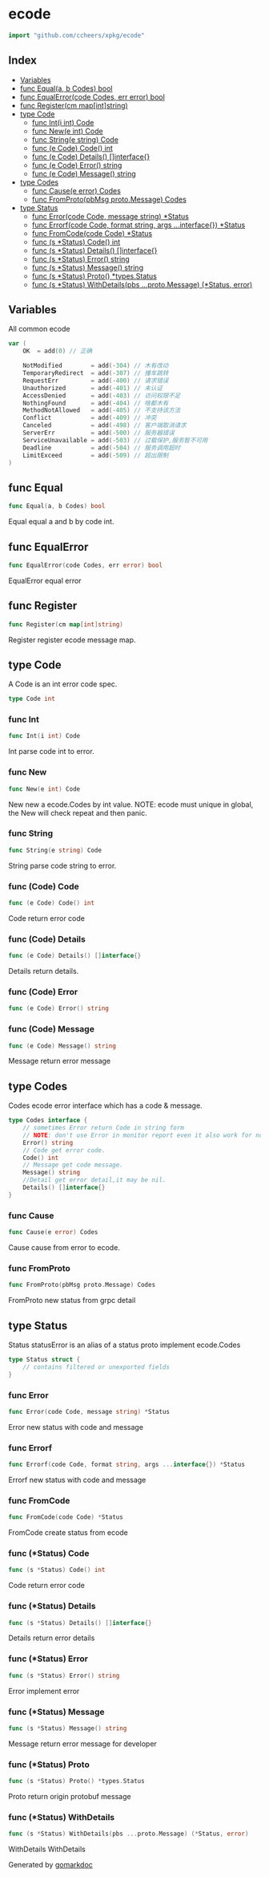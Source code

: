 <!-- Code generated by gomarkdoc. DO NOT EDIT -->

# ecode

```go
import "github.com/ccheers/xpkg/ecode"
```

## Index

- [Variables](<#variables>)
- [func Equal(a, b Codes) bool](<#func-equal>)
- [func EqualError(code Codes, err error) bool](<#func-equalerror>)
- [func Register(cm map[int]string)](<#func-register>)
- [type Code](<#type-code>)
  - [func Int(i int) Code](<#func-int>)
  - [func New(e int) Code](<#func-new>)
  - [func String(e string) Code](<#func-string>)
  - [func (e Code) Code() int](<#func-code-code>)
  - [func (e Code) Details() []interface{}](<#func-code-details>)
  - [func (e Code) Error() string](<#func-code-error>)
  - [func (e Code) Message() string](<#func-code-message>)
- [type Codes](<#type-codes>)
  - [func Cause(e error) Codes](<#func-cause>)
  - [func FromProto(pbMsg proto.Message) Codes](<#func-fromproto>)
- [type Status](<#type-status>)
  - [func Error(code Code, message string) *Status](<#func-error>)
  - [func Errorf(code Code, format string, args ...interface{}) *Status](<#func-errorf>)
  - [func FromCode(code Code) *Status](<#func-fromcode>)
  - [func (s *Status) Code() int](<#func-status-code>)
  - [func (s *Status) Details() []interface{}](<#func-status-details>)
  - [func (s *Status) Error() string](<#func-status-error>)
  - [func (s *Status) Message() string](<#func-status-message>)
  - [func (s *Status) Proto() *types.Status](<#func-status-proto>)
  - [func (s *Status) WithDetails(pbs ...proto.Message) (*Status, error)](<#func-status-withdetails>)


## Variables

All common ecode

```go
var (
    OK  = add(0) // 正确

    NotModified        = add(-304) // 木有改动
    TemporaryRedirect  = add(-307) // 撞车跳转
    RequestErr         = add(-400) // 请求错误
    Unauthorized       = add(-401) // 未认证
    AccessDenied       = add(-403) // 访问权限不足
    NothingFound       = add(-404) // 啥都木有
    MethodNotAllowed   = add(-405) // 不支持该方法
    Conflict           = add(-409) // 冲突
    Canceled           = add(-498) // 客户端取消请求
    ServerErr          = add(-500) // 服务器错误
    ServiceUnavailable = add(-503) // 过载保护,服务暂不可用
    Deadline           = add(-504) // 服务调用超时
    LimitExceed        = add(-509) // 超出限制
)
```

## func Equal

```go
func Equal(a, b Codes) bool
```

Equal equal a and b by code int.

## func EqualError

```go
func EqualError(code Codes, err error) bool
```

EqualError equal error

## func Register

```go
func Register(cm map[int]string)
```

Register register ecode message map.

## type Code

A Code is an int error code spec.

```go
type Code int
```

### func Int

```go
func Int(i int) Code
```

Int parse code int to error.

### func New

```go
func New(e int) Code
```

New new a ecode.Codes by int value. NOTE: ecode must unique in global, the New will check repeat and then panic.

### func String

```go
func String(e string) Code
```

String parse code string to error.

### func \(Code\) Code

```go
func (e Code) Code() int
```

Code return error code

### func \(Code\) Details

```go
func (e Code) Details() []interface{}
```

Details return details.

### func \(Code\) Error

```go
func (e Code) Error() string
```

### func \(Code\) Message

```go
func (e Code) Message() string
```

Message return error message

## type Codes

Codes ecode error interface which has a code & message.

```go
type Codes interface {
    // sometimes Error return Code in string form
    // NOTE: don't use Error in monitor report even it also work for now
    Error() string
    // Code get error code.
    Code() int
    // Message get code message.
    Message() string
    //Detail get error detail,it may be nil.
    Details() []interface{}
}
```

### func Cause

```go
func Cause(e error) Codes
```

Cause cause from error to ecode.

### func FromProto

```go
func FromProto(pbMsg proto.Message) Codes
```

FromProto new status from grpc detail

## type Status

Status statusError is an alias of a status proto implement ecode.Codes

```go
type Status struct {
    // contains filtered or unexported fields
}
```

### func Error

```go
func Error(code Code, message string) *Status
```

Error new status with code and message

### func Errorf

```go
func Errorf(code Code, format string, args ...interface{}) *Status
```

Errorf new status with code and message

### func FromCode

```go
func FromCode(code Code) *Status
```

FromCode create status from ecode

### func \(\*Status\) Code

```go
func (s *Status) Code() int
```

Code return error code

### func \(\*Status\) Details

```go
func (s *Status) Details() []interface{}
```

Details return error details

### func \(\*Status\) Error

```go
func (s *Status) Error() string
```

Error implement error

### func \(\*Status\) Message

```go
func (s *Status) Message() string
```

Message return error message for developer

### func \(\*Status\) Proto

```go
func (s *Status) Proto() *types.Status
```

Proto return origin protobuf message

### func \(\*Status\) WithDetails

```go
func (s *Status) WithDetails(pbs ...proto.Message) (*Status, error)
```

WithDetails WithDetails



Generated by [gomarkdoc](<https://github.com/princjef/gomarkdoc>)

